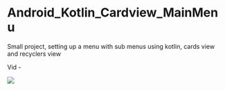 # Android_Kotlin_Cardview_MainMenu
Small project, setting up a menu with sub menus using kotlin, cards view and recyclers view

Vid -

![](https://i.imgur.com/aPmF0kV.gif)
